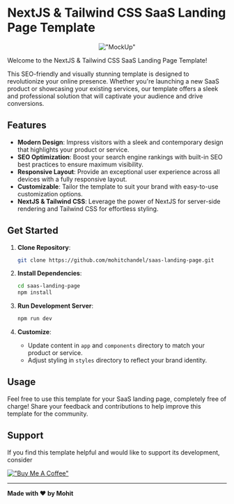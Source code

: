 # NextJS & Tailwind CSS SaaS Landing Page Template

<div align="center">

!["MockUp"](https://raw.githubusercontent.com/mohitchandel/saas-landing-page/main/public/images/mockup/mockup.png)

</div>


Welcome to the NextJS & Tailwind CSS SaaS Landing Page Template!

This SEO-friendly and visually stunning template is designed to revolutionize your online presence. Whether you're launching a new SaaS product or showcasing your existing services, our template offers a sleek and professional solution that will captivate your audience and drive conversions.

## Features

- **Modern Design**: Impress visitors with a sleek and contemporary design that highlights your product or service.
- **SEO Optimization**: Boost your search engine rankings with built-in SEO best practices to ensure maximum visibility.
- **Responsive Layout**: Provide an exceptional user experience across all devices with a fully responsive layout.
- **Customizable**: Tailor the template to suit your brand with easy-to-use customization options.
- **NextJS & Tailwind CSS**: Leverage the power of NextJS for server-side rendering and Tailwind CSS for effortless styling.

## Get Started

1. **Clone Repository**:

   ```bash
   git clone https://github.com/mohitchandel/saas-landing-page.git
   ```

2. **Install Dependencies**:

   ```bash
   cd saas-landing-page
   npm install
   ```

3. **Run Development Server**:

   ```bash
   npm run dev
   ```

4. **Customize**:
   - Update content in `app` and `components` directory to match your product or service.
   - Adjust styling in `styles` directory to reflect your brand identity.

## Usage

Feel free to use this template for your SaaS landing page, completely free of charge! Share your feedback and contributions to help improve this template for the community.

## Support

If you find this template helpful and would like to support its development, consider

[!["Buy Me A Coffee"](https://www.buymeacoffee.com/assets/img/custom_images/orange_img.png)](https://www.buymeacoffee.com/mohitchandel)


---

**Made with ❤️ by Mohit**
